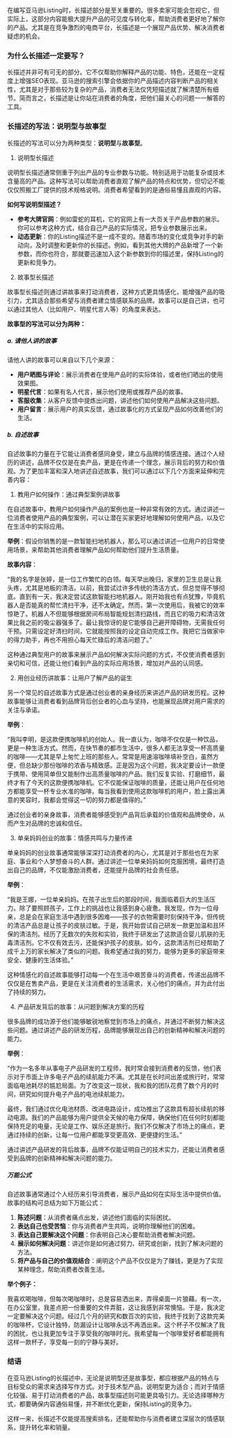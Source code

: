 在编写亚马逊Listing时，长描述部分是至关重要的。很多卖家可能会忽视它，但实际上，这部分内容能极大提升产品的可见度与转化率，帮助消费者更好地了解你的产品。尤其是在竞争激烈的电商平台，长描述是一个展现产品优势、解决消费者疑虑的机会。

### 为什么长描述一定要写？

长描述并非可有可无的部分。它不仅帮助你解释产品的功能、特色，还能在一定程度上增强SEO表现。亚马逊的搜索引擎会依据你的产品描述内容判断产品的相关性，尤其是对于那些较为复杂的产品，消费者无法仅凭短描述就了解清楚所有细节。简而言之，长描述是让你站在消费者的角度，把他们最关心的问题一一解答的工具。

### 长描述的写法：说明型与故事型

长描述的写法可以分为两种类型：**说明型**与**故事型**。

1.  说明型长描述

说明型长描述通常侧重于列出产品的专业参数与功能。特别适用于功能复杂或技术含量高的产品。这种写法可以帮助消费者直观了解产品的特点和优势，但切记不能仅仅照搬工厂提供的技术规格说明。消费者希望看到的是通俗易懂且直观的内容。

**如何写说明型描述？**

-   **参考大牌官网**：例如雷蛇的耳机，它的官网上有一大页关于产品参数的展示。你可以参考这种方式，结合自己产品的实际情况，把专业参数展示出来。
-   **动态更新**：你的Listing描述不是一成不变的。随着市场的变化或竞争对手的新动向，及时调整和更新你的长描述。例如，看到其他大牌的产品新增了一个新参数，而你也符合，那就要迅速加入这个新参数到你的描述里，保持Listing的更新和竞争力。

2.  故事型长描述

故事型长描述则通过讲故事来打动消费者，这种方式更具情感化，能增强产品的吸引力，尤其适合那些希望与消费者建立情感联系的品牌。故事可以是自己讲，也可以通过其他人（比如用户、明星代言人等）的角度来表达。

**故事型的写法可以分为两种：**

##### a. 请他人讲的故事

请他人讲的故事可以来自以下几个来源：

-   **用户晒图与评论**：展示消费者在使用产品时的实际体验，或者他们晒出的使用效果图。
-   **明星代言**：如果有名人代言，展示他们使用或推荐产品的故事。
-   **客服收集**：从客户反馈中提炼出问题，讲述他们如何使用产品解决这些问题。
-   **用户留言**：展示用户的真实反馈，通过故事化的方式呈现产品如何改善他们的生活。

##### b. 自述故事

自述故事的力量在于它能让消费者感同身受，建立与品牌的情感连接。通过个人经历的讲述，品牌不仅仅是在卖产品，更是在传递一个理念，展示背后的努力和价值观。为了更加丰富和深入地讲述自述故事，我们可以通过以下几个方面来延伸和完善内容：

1.  教用户如何操作：通过典型案例讲故事

在自述故事中，教用户如何操作产品的案例也是一种非常有效的方式。通过讲述一位消费者使用产品的典型案例，可以让潜在买家更好地理解如何使用产品，以及它在生活中的实际应用。

**举例**：假设你销售的是一款智能扫地机器人，那么可以通过讲述一位用户的日常使用场景，来帮助其他消费者理解产品如何帮助他们提升生活质量。

**故事内容**：

“我的名字是张婷，是一位工作繁忙的白领。每天早出晚归，家里的卫生总是让我头疼，尤其是地板的清洁。以前，我尝试过许多传统的清洁方式，但总觉得不够彻底。直到有一天，我决定尝试这款智能扫地机器人。刚开始我也有点犹豫，毕竟机器人是否能真的帮忙清扫干净，还不太确定。然而，第一次使用后，我被它的效率惊艳了。机器人不但能够根据房间布局智能规划清扫路线，而且它的吸力和清洁效果比我之前的吸尘器强多了。最让我惊讶的是它能够自己避开障碍物，无需我任何干预。只需设定好清扫时间，它就能按照我的设定自动完成工作。我把它当做家中的得力助手，再也不用担心每天忙碌后的清洁问题了。”

这种通过典型用户的故事来展示产品如何解决实际问题的方式，不仅使消费者感到亲切和可信，还能让他们看到产品的实际应用场景，增加对产品的认同感。

  


2.  用创业经历讲故事：让用户了解产品的诞生

另一个常见的自述故事方式是通过创业者的亲身经历来讲述产品的研发历程。这种故事能够让消费者看到品牌背后创业者的心血与坚持，也能展现品牌对用户需求的关注与承诺。

**举例**：

“我叫李明，是这款便携咖啡机的创始人。我一直认为，咖啡不仅仅是一种饮品，更是一种生活方式。然而，在快节奏的都市生活中，很多人都无法享受一杯高质量的咖啡——尤其是早上匆忙上班的那些人。常常是用速溶咖啡填补空白，虽然方便，但总缺少那份咖啡的浓香与精致感。正是因为这个问题，我决定要设计一款便于携带、使用简单但又能制作出高质量咖啡的产品。我们反复实验、打磨细节，最终才有了今天的这款便携咖啡机。它不仅能保证咖啡的质量，还能让用户在任何地方都能享受一杯专业水准的咖啡。每当我看到使用这款咖啡机的用户，脸上露出满意的笑容时，我都会觉得这一切的努力都是值得的。”

通过创业者的亲身故事，消费者能够感受到产品背后承载的价值观和品牌使命，从而产生对品牌的忠诚和信任。

  


3.  单亲妈妈创业的故事：情感共鸣与力量传递

单亲妈妈的创业故事通常能够深深打动消费者的内心，尤其是对于那些也在为家庭、事业和个人梦想奋斗的人群。通过讲述一位单亲妈妈如何克服困境，最终打造出自己的品牌，不仅能激励消费者，还能提升品牌的社会责任感。

**举例**：

“我是王娜，一位单亲妈妈。在孩子出生后的那段时间，我面临着巨大的生活压力。除了要照顾孩子，工作上的挑战也让我感到身心疲惫。我发现，作为一位母亲，总是会在家庭生活中遇到很多困难——孩子的衣物需要时刻保持干净，但传统的清洁产品总是让孩子的皮肤过敏。于是，我开始尝试自己研发一款更加温和且环保的清洁剂。经历了无数次的失败和实验，我终于研发出了这款适合婴儿肌肤的无毒清洁剂。它不仅有效去污，还能保护孩子的皮肤。如今，这款清洁剂已经帮助了成千上万的家长解决了类似的问题。我希望通过我的努力，能够为更多的家庭带来安全、健康的生活体验。”

这种情感化的自述故事能够打动每一个在生活中艰苦奋斗的消费者，传递出品牌不仅仅是在售卖产品，更是在关注消费者的生活需求，关心他们的痛点，并为此付出了持续的努力。

  


4.  产品研发背后的故事：从问题到解决方案的历程

很多品牌的成功源于他们能够敏锐地察觉到市场上的痛点，并通过不断努力解决这些问题。通过讲述产品的研发历程，品牌能够展现出自己的创新精神和解决问题的能力。

**举例**：

“作为一名多年从事电子产品研发的工程师，我时常会接到消费者的反馈，他们表示对于市面上许多电子产品的续航能力不满。尤其是在长时间出差或旅行时，常常面临电池耗尽的尴尬局面。为了改变这一现状，我和我的团队花费了数个月的时间，研究如何提升电子产品的电池续航能力。

最终，我们通过优化电池材质、改进电路设计，成功推出了这款具有超长续航的移动电源。我们的产品能够为用户提供全天候的电力保障，确保他们在任何时刻都能保持充足的电量，无论是工作、娱乐还是旅行。我们不仅解决了市场上的痛点，更通过持续的创新，让每一位用户都能享受更高效、更便捷的生活。”

通过讲述产品研发的背后故事，品牌不仅能证明自己的技术实力，还能让消费者感受到品牌的创新精神和解决问题的能力。

##### 万能公式

自述故事通常通过个人经历来引导消费者，展示产品如何在实际生活中提供价值。故事的结构可总结为如下万能公式：

1.  **陈述问题**：从消费者痛点出发，讲述他们面临的实际困扰。
1.  **表达自己也受苦恼**：你与消费者产生共鸣，说明你理解他们的困难。
1.  **表达自己要解决这个问题**：你表明自己决心要帮助消费者解决问题。
1.  **展示如何解决问题**：讲述你是如何通过努力、研究或创新，找到了解决问题的方法。
1.  **将产品与自己的价值观结合**：阐明这个产品不仅仅是为了赚钱，更是为了实现某种理念，帮助消费者改善生活。

**举个例子：**

我喜欢喝咖啡，但每次喝咖啡时，总是容易洒出来，弄得桌面一片狼藉。有一次，在办公室里，我差点把一份重要的文件弄脏，这让我感到非常懊恼。于是，我决定一定要解决这个问题。经过几个月的研究和数百次的实验，我终于找到了这款完美的咖啡杯，它设计独特，防漏设计让咖啡永远不再洒出来。这个杯子不仅解决了我的困扰，也让我更加专注于享受我的咖啡时光。我希望每一个咖啡爱好者都能拥有这样一款杯子，享受每一刻的宁静与美好。

### 结语

在亚马逊Listing的长描述中，无论是说明型还是故事型，都应根据产品的特点与目标受众的需求来选择写作方式。对于技术型产品，说明型更为适合；而对于情感化较强、易于打动消费者的产品，故事型描述则可能更具吸引力。无论选择哪种方式，都要确保内容通俗易懂，并不断优化更新，保持Listing的竞争力。

这样一来，长描述不仅能提高搜索排名，还能帮助你与消费者建立深层次的情感联系，提升转化率和销量。